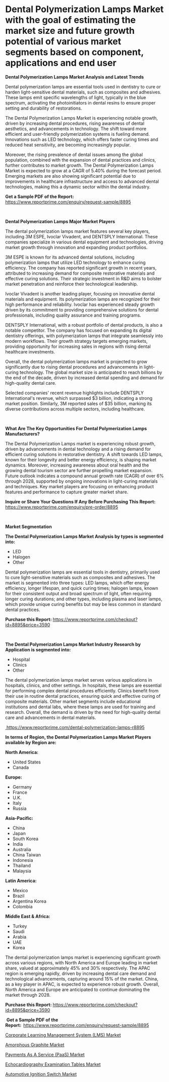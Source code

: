 <p><h1>Dental Polymerization Lamps Market with the goal of estimating the market size and future growth potential of various market segments based on component, applications and end user</h1></p><p><strong>Dental Polymerization Lamps Market Analysis and Latest Trends</strong></p>
<p><p>Dental polymerization lamps are essential tools used in dentistry to cure or harden light-sensitive dental materials, such as composites and adhesives. These lamps emit specific wavelengths of light, typically in the blue spectrum, activating the photoinitiators in dental resins to ensure proper setting and durability of restorations.</p><p>The Dental Polymerization Lamps Market is experiencing notable growth, driven by increasing dental procedures, rising awareness of dental aesthetics, and advancements in technology. The shift toward more efficient and user-friendly polymerization systems is fueling demand. Innovations such as LED technology, which offers faster curing times and reduced heat sensitivity, are becoming increasingly popular. </p><p>Moreover, the rising prevalence of dental issues among the global population, combined with the expansion of dental practices and clinics, further contributes to market growth. The Dental Polymerization Lamps Market is expected to grow at a CAGR of 5.40% during the forecast period. Emerging markets are also showing significant potential due to improvements in healthcare infrastructure and access to advanced dental technologies, making this a dynamic sector within the dental industry.</p></p>
<p><strong>Get a Sample PDF of the Report:&nbsp;</strong> <a href="https://www.reportprime.com/enquiry/request-sample/8895?utm_campaign=62&utm_medium=2&utm_source=Github&utm_content=ia&utm_term=28112024&utm_id=dental-polymerization-lamps">https://www.reportprime.com/enquiry/request-sample/8895</a></p>
<p>&nbsp;</p>
<p><strong>Dental Polymerization Lamps Major Market Players</strong></p>
<p><p>The dental polymerization lamps market features several key players, including 3M ESPE, Ivoclar Vivadent, and DENTSPLY International. These companies specialize in various dental equipment and technologies, driving market growth through innovation and expanding product portfolios.</p><p>3M ESPE is known for its advanced dental solutions, including polymerization lamps that utilize LED technology to enhance curing efficiency. The company has reported significant growth in recent years, attributed to increasing demand for composite restorative materials and effective curing solutions. Their strategic investment in R&D aims to bolster market penetration and reinforce their technological leadership.</p><p>Ivoclar Vivadent is another leading player, focusing on innovative dental materials and equipment. Its polymerization lamps are recognized for their high performance and reliability. Ivoclar has experienced steady growth driven by its commitment to providing comprehensive solutions for dental professionals, including quality assurance and training programs.</p><p>DENTSPLY International, with a robust portfolio of dental products, is also a notable competitor. The company has focused on expanding its digital dentistry offerings, with polymerization lamps that integrate seamlessly into modern workflows. Their growth strategy targets emerging markets, providing opportunity for increasing sales in regions with rising dental healthcare investments.</p><p>Overall, the dental polymerization lamps market is projected to grow significantly due to rising dental procedures and advancements in light-curing technology. The global market size is anticipated to reach billions by the end of the decade, driven by increased dental spending and demand for high-quality dental care.</p><p>Selected companies' recent revenue highlights include DENTSPLY International's revenue, which surpassed $3 billion, indicating a strong market position. Similarly, 3M reported sales of $35 billion, marking its diverse contributions across multiple sectors, including healthcare.</p></p>
<p>&nbsp;</p>
<p><strong>What Are The Key Opportunities For Dental Polymerization Lamps Manufacturers?</strong></p>
<p><p>The Dental Polymerization Lamps market is experiencing robust growth, driven by advancements in dental technology and a rising demand for efficient curing solutions in restorative dentistry. A shift towards LED lamps, known for their longevity and better energy efficiency, is shaping market dynamics. Moreover, increasing awareness about oral health and the growing dental tourism sector are further propelling market expansion. Future outlook indicates a compound annual growth rate (CAGR) of over 6% through 2028, supported by ongoing innovations in light-curing materials and techniques. Key market players are focusing on enhancing product features and performance to capture greater market share.</p></p>
<p><strong>Inquire or Share Your Questions If Any Before Purchasing This Report:</strong> <a href="https://www.reportprime.com/enquiry/pre-order/8895?utm_campaign=62&utm_medium=2&utm_source=Github&utm_content=ia&utm_term=28112024&utm_id=dental-polymerization-lamps">https://www.reportprime.com/enquiry/pre-order/8895</a></p>
<p>&nbsp;</p>
<p><strong>Market Segmentation</strong></p>
<p><strong>The Dental Polymerization Lamps Market Analysis by types is segmented into:</strong></p>
<p><ul><li>LED</li><li>Halogen</li><li>Other</li></ul></p>
<p><p>Dental polymerization lamps are essential tools in dentistry, primarily used to cure light-sensitive materials such as composites and adhesives. The market is segmented into three types: LED lamps, which offer energy efficiency, longer lifespan, and quick curing times; halogen lamps, known for their consistent output and broad spectrum of light, often requiring longer curing durations; and other types, including plasma and laser lamps, which provide unique curing benefits but may be less common in standard dental practices.</p></p>
<p><strong>Purchase this Report:&nbsp;</strong><a href="https://www.reportprime.com/checkout?id=8895&price=3590&utm_campaign=62&utm_medium=2&utm_source=Github&utm_content=ia&utm_term=28112024&utm_id=dental-polymerization-lamps">https://www.reportprime.com/checkout?id=8895&price=3590</a></p>
<p>&nbsp;</p>
<p><strong>The Dental Polymerization Lamps Market Industry Research by Application is segmented into:</strong></p>
<p><ul><li>Hospital</li><li>Clinics</li><li>Other</li></ul></p>
<p><p>The dental polymerization lamps market serves various applications in hospitals, clinics, and other settings. In hospitals, these lamps are essential for performing complex dental procedures efficiently. Clinics benefit from their use in routine dental practices, ensuring quick and effective curing of composite materials. Other market segments include educational institutions and dental labs, where these lamps are used for training and research. Overall, the demand is driven by the need for high-quality dental care and advancements in dental materials.</p></p>
<p><a href="https://www.reportprime.com/dental-polymerization-lamps-r8895?utm_campaign=62&utm_medium=2&utm_source=Github&utm_content=ia&utm_term=28112024&utm_id=dental-polymerization-lamps">&nbsp;https://www.reportprime.com/dental-polymerization-lamps-r8895</a></p>
<p><strong>In terms of Region, the Dental Polymerization Lamps Market Players available by Region are:</strong></p>
<p>
    <p> <strong> North America: </strong>
        <ul>
            <li>United States</li>
            <li>Canada</li>
        </ul>
        </p> 
    <p> <strong> Europe: </strong>
        <ul>
            <li>Germany</li>
            <li>France</li>
            <li>U.K.</li>
            <li>Italy</li>
            <li>Russia</li>
        </ul>
        </p> 
    <p> <strong> Asia-Pacific: </strong>
        <ul>
            <li>China</li>
            <li>Japan</li>
            <li>South Korea</li>
            <li>India</li>
            <li>Australia</li>
            <li>China Taiwan</li>
            <li>Indonesia</li>
            <li>Thailand</li>
            <li>Malaysia</li>
        </ul>
        </p> 
    <p> <strong> Latin America: </strong>
        <ul>
            <li>Mexico</li>
            <li>Brazil</li>
            <li>Argentina Korea</li>
            <li>Colombia</li>
        </ul>
        </p> 
    <p> <strong> Middle East & Africa: </strong>
        <ul>
            <li>Turkey</li>
            <li>Saudi</li>
            <li>Arabia</li>
            <li>UAE</li>
            <li>Korea</li>
        </ul>
    </p>
    </p>
<p><p>The dental polymerization lamps market is experiencing significant growth across various regions, with North America and Europe leading in market share, valued at approximately 45% and 30% respectively. The APAC region is emerging rapidly, driven by increasing dental care demand and technological advancements, capturing around 15% of the market. China, as a key player in APAC, is expected to experience robust growth. Overall, North America and Europe are anticipated to continue dominating the market through 2028.</p></p>
<p><strong>Purchase this Report: </strong><a href="https://www.reportprime.com/checkout?id=8895&price=3590&utm_campaign=62&utm_medium=2&utm_source=Github&utm_content=ia&utm_term=28112024&utm_id=dental-polymerization-lamps">https://www.reportprime.com/checkout?id=8895&price=3590</a></p>
<p>&nbsp;<strong>Get a Sample PDF of the Report:&nbsp;&nbsp;</strong><a href="https://www.reportprime.com/enquiry/request-sample/8895?utm_campaign=62&utm_medium=2&utm_source=Github&utm_content=ia&utm_term=28112024&utm_id=dental-polymerization-lamps">https://www.reportprime.com/enquiry/request-sample/8895</a></p>
<p><strong></strong></p>
<p><p><a href="https://issuu.com/reportprime-2/docs/corporate-learning-management-syste_cc3416a242dc40?utm_campaign=62&utm_medium=2&utm_source=Github&utm_content=ia&utm_term=28112024&utm_id=dental-polymerization-lamps">Corporate Learning Management System (LMS) Market</a></p><p><a href="https://www.linkedin.com/pulse/amorphous-graphite-market-report-product-type-end-use-application-tf4pc?utm_campaign=62&utm_medium=2&utm_source=Github&utm_content=ia&utm_term=28112024&utm_id=dental-polymerization-lamps">Amorphous Graphite Market</a></p><p><a href="https://issuu.com/reportprime-2/docs/payments-as-a-service-paas-market-s_72dd209124e11d?utm_campaign=62&utm_medium=2&utm_source=Github&utm_content=ia&utm_term=28112024&utm_id=dental-polymerization-lamps">Payments As A Service (PaaS) Market</a></p><p><a href="https://github.com/hgf64gh/Market-Research-Report-List-1/blob/main/echocardiography-examination-tables-market.md?utm_campaign=62&utm_medium=2&utm_source=Github&utm_content=ia&utm_term=28112024&utm_id=dental-polymerization-lamps">Echocardiography Examination Tables Market</a></p><p><a href="https://www.linkedin.com/pulse/exploring-automotive-ignition-switch-market-dynamics-global-trends-enyxf?utm_campaign=62&utm_medium=2&utm_source=Github&utm_content=ia&utm_term=28112024&utm_id=dental-polymerization-lamps">Automotive Ignition Switch Market</a></p></p>